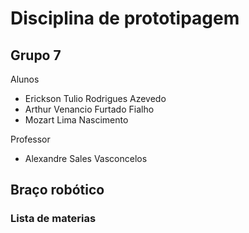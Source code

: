 # Disciplina de prototipagem


## Grupo 7
Alunos
- Erickson Tulio Rodrigues Azevedo
- Arthur Venancio Furtado Fialho
- Mozart Lima Nascimento

Professor
- Alexandre Sales Vasconcelos
## Braço robótico

### Lista de materias
